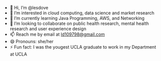 - 👋 Hi, I’m @lesdove
- 👀 I’m interested in cloud computing, data science and market research
- 🌱 I’m currently learning Java Programming, AWS, and Networking
- 💞️ I’m looking to collaborate on public health research, mental health research and user experience design
- 📫 Reach me by email at ld109798@gmail.com
- 😄 Pronouns: she/her
- ⚡ Fun fact: I was the yougest UCLA graduate to work in my Department at UCLA

<!---
lesdove/lesdove is a ✨ special ✨ repository because its `README.md` (this file) appears on your GitHub profile.
You can click the Preview link to take a look at your changes.
--->
